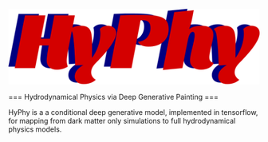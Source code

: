 ![Get HyPhy!](https://raw.githubusercontent.com/bhorowitz/HyPhy-public/master/hyphy_logo.png)

=== Hydrodynamical Physics via Deep Generative Painting ===

HyPhy is a a conditional deep generative model, implemented in tensorflow, for mapping from dark matter only simulations to full hydrodynamical physics models.

